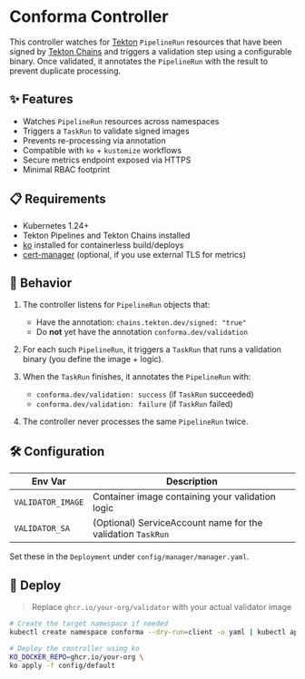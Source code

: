 # Conforma Controller

This controller watches for [Tekton](https://tekton.dev/) `PipelineRun` resources that have been signed by [Tekton Chains](https://tekton.dev/docs/chains/) and triggers a validation step using a configurable binary. Once validated, it annotates the `PipelineRun` with the result to prevent duplicate processing.

## ✨ Features

- Watches `PipelineRun` resources across namespaces
- Triggers a `TaskRun` to validate signed images
- Prevents re-processing via annotation
- Compatible with `ko` + `kustomize` workflows
- Secure metrics endpoint exposed via HTTPS
- Minimal RBAC footprint

## 📋 Requirements

- Kubernetes 1.24+
- Tekton Pipelines and Tekton Chains installed
- [ko](https://github.com/ko-build/ko) installed for containerless build/deploys
- [cert-manager](https://cert-manager.io/) (optional, if you use external TLS for metrics)

## 🔧 Behavior

1. The controller listens for `PipelineRun` objects that:
   - Have the annotation: `chains.tekton.dev/signed: "true"`
   - Do **not** yet have the annotation `conforma.dev/validation`

2. For each such `PipelineRun`, it triggers a `TaskRun` that runs a validation binary (you define the image + logic).

3. When the `TaskRun` finishes, it annotates the `PipelineRun` with:

   - `conforma.dev/validation: success` (if `TaskRun` succeeded)
   - `conforma.dev/validation: failure` (if `TaskRun` failed)

4. The controller never processes the same `PipelineRun` twice.

## 🛠 Configuration

| Env Var           | Description                                               |
|-------------------|-----------------------------------------------------------|
| `VALIDATOR_IMAGE` | Container image containing your validation logic          |
| `VALIDATOR_SA`    | (Optional) ServiceAccount name for the validation `TaskRun` |

Set these in the `Deployment` under `config/manager/manager.yaml`.

## 🚀 Deploy

> Replace `ghcr.io/your-org/validator` with your actual validator image

```bash
# Create the target namespace if needed
kubectl create namespace conforma --dry-run=client -o yaml | kubectl apply -f -

# Deploy the controller using ko
KO_DOCKER_REPO=ghcr.io/your-org \
ko apply -f config/default
